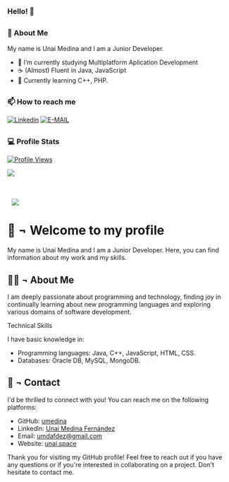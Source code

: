 ### Hello! 👋
##
### 🦔 About Me
My name is Unai Medina and I am a Junior Developer.
- 🔭 I’m currently studying Multiplatform Aplication Development
- ☕ (Almost) Fluent in Java, JavaScript
- 🌱 Currently learning C++, PHP.
##
### 📫 How to reach me
[![Linkedin](https://img.shields.io/badge/Linkedin-7289DA?style=for-the-badge&logo=linkedin&logoColor=white)](https://es.linkedin.com/in/unai-medina-fern%C3%A1ndez-328a9a209)
[![E-MAIL](https://img.shields.io/badge/EMAIL-282e54?style=for-the-badge&logo=gmail&logoColor=white)](mailto:umdafdez@gmail.com)
##
### 💻 Profile Stats
<a href="https://github.com/unaimedina">
  <p>
    <img src="https://komarev.com/ghpvc/?username=unaimedina" alt="Profile Views">
  </p>
</a>
<div>
  <a href="https://github.com/unaimedina">
    <img align="center" src="https://github-readme-stats.vercel.app/api?username=unaimedina&show_icons=true&count_private=true&theme=synthwave" />
  </a>
</div>
<div style="margin-top: 50px;">
  <a style="margin-left:10px;" href="https://github.com/unaimedina">
    <img align="center" src="https://github-readme-stats.vercel.app/api/top-langs/?username=unaimedina&layout=compact&theme=synthwave" />
  </a>
</div>

##

# 👋 ¬ Welcome to my profile

My name is Unai Medina and I am a Junior Developer. Here, you can find information about my work and my skills.

## 🙍‍♂️ ¬ About Me

I am deeply passionate about programming and technology, finding joy in continually learning about new programming languages and exploring various domains of software development.

Technical Skills

I have basic knowledge in:
- Programming languages: Java, C++, JavaScript, HTML, CSS.
- Databases: Oracle DB, MySQL, MongoDB.

## 🤝 ¬ Contact

I'd be thrilled to connect with you! You can reach me on the following platforms:

- GitHub: [umedina](https://github.com/unaimedina)
- LinkedIn: [Unai Medina Fernández]([https://www.linkedin.com/in/pol-gonzalez-miranda-176221205/](https://www.linkedin.com/in/unai-medina-fdez/))
- Email: [umdafdez@gmail.com](mailto:umdafdez@gmail.com)
- Website: [unai.space](https://unai.space)

Thank you for visiting my GitHub profile! Feel free to reach out if you have any questions or if you're interested in collaborating on a project. Don't hesitate to contact me.
